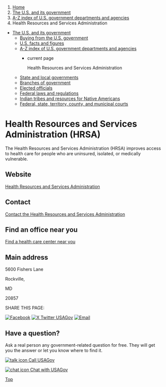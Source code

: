 1. [Home](/)
2. [The U.S. and its government](/about-the-us)
3. [A-Z index of U.S. government departments and agencies](/agency-index)
4. Health Resources and Services Administration

* [The U.S. and its government](/about-the-us)
  + [Buying from the U.S. government](/buy-from-government)
  + [U.S. facts and figures](/facts-figures)
  + [A-Z index of U.S. government departments and agencies](/agency-index)
    - current page

      Health Resources and Services Administration
  + [State and local governments](/state-local-governments)
  + [Branches of government](/branches-of-government)
  + [Elected officials](/elected-officials)
  + [Federal laws and regulations](/laws-and-regulations)
  + [Indian tribes and resources for Native Americans](/tribes)
  + [Federal, state, territory, county, and municipal courts](/courts)

Health Resources and Services Administration
(HRSA)
===================================================

The Health Resources and Services Administration (HRSA) improves access to health care for people who are uninsured, isolated, or medically vulnerable.

Website
-------

[Health Resources and Services Administration](https://www.hrsa.gov/)

Contact
-------

[Contact the Health Resources and Services Administration](https://www.hrsa.gov/about/contact/)

Find an office near you
-----------------------

[Find a health care center near you](https://findahealthcenter.hrsa.gov)

Main address
------------

5600 Fishers Lane
  

Rockville,

MD

20857

SHARE THIS PAGE:

[![Facebook](/themes/custom/usagov/images/social-media-icons/Facebook_Icon.svg)](https://www.facebook.com/sharer/sharer.php?u=https://www.usa.gov/agencies/health-resources-and-services-administration&v=3)
[![X Twitter USAGov](/themes/custom/usagov/images/social-media-icons/X_Twitter_Icon.svg?version=2)](https://twitter.com/intent/tweet?source=webclient&text=https://www.usa.gov/agencies/health-resources-and-services-administration)
[![Email](/themes/custom/usagov/images/social-media-icons/Email_Icon.svg?version=2)](mailto:?subject=https://www.usa.gov/agencies/health-resources-and-services-administration)

Have a question?
----------------

Ask a real person any government-related question for free. They will get you the answer or let you know where to find it.

[![talk icon](/themes/custom/usagov/images/ICONS_talk.png)
Call USAGov](/phone)

[![chat icon](/themes/custom/usagov/images/ICONS_chat.png)
Chat with USAGov](/chat)

[Top](#main-content)